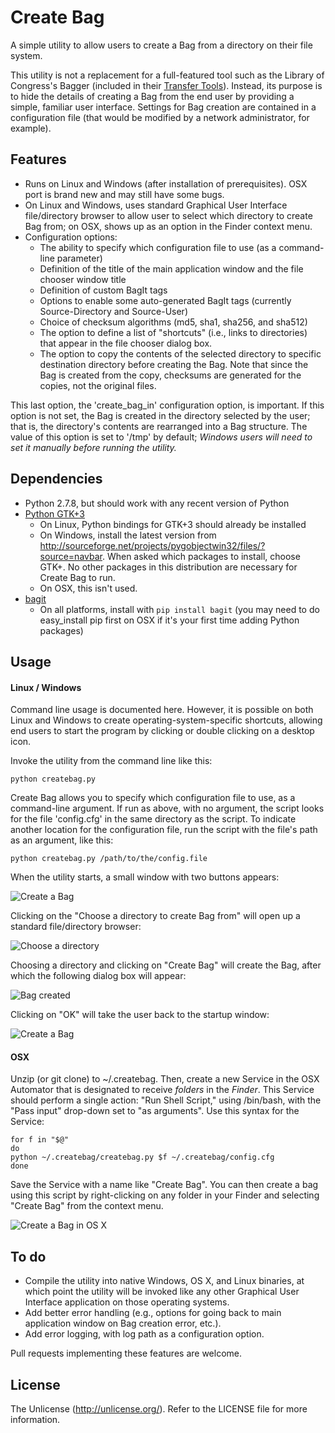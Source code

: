 # Create Bag

A simple utility to allow users to create a Bag from a directory on their file system.

This utility is not a replacement for a full-featured tool such as the Library of Congress's Bagger (included in their [Transfer Tools](http://sourceforge.net/projects/loc-xferutils/files/loc-bagger/)). Instead, its purpose is to hide the details of creating a Bag from the end user by providing a simple, familiar user interface. Settings for Bag creation are contained in a configuration file (that would be modified by a network administrator, for example).

## Features

* Runs on Linux and Windows (after installation of prerequisites). OSX port is brand new and may still have some bugs.
* On Linux and Windows, uses standard Graphical User Interface file/directory browser to allow user to select which directory to create Bag from; on OSX, shows up as an option in the Finder context menu.
* Configuration options:
    * The ability to specify which configuration file to use (as a command-line parameter)
    * Definition of the title of the main application window and the file chooser window title
    * Definition of custom BagIt tags
    * Options to enable some auto-generated BagIt tags (currently Source-Directory and Source-User)
    * Choice of checksum algorithms (md5, sha1, sha256, and sha512)
    * The option to define a list of "shortcuts" (i.e., links to directories) that appear in the file chooser dialog box.
    * The option to copy the contents of the selected directory to specific destination directory before creating the Bag. Note that since the Bag is created from the copy, checksums are generated for the copies, not the original files.

This last option, the 'create_bag_in' configuration option, is important. If this option is not set, the Bag is created in the directory selected by the user; that is, the directory's contents are rearranged into a Bag structure. The value of this option is set to '/tmp' by default; *Windows users will need to set it manually before running the utility.*




## Dependencies

* Python 2.7.8, but should work with any recent version of Python
* [Python GTK+3](http://python-gtk-3-tutorial.readthedocs.org/en/latest/index.html)
    * On Linux, Python bindings for GTK+3 should already be installed
    * On Windows, install the latest version from http://sourceforge.net/projects/pygobjectwin32/files/?source=navbar. When asked which packages to install, choose GTK+. No other packages in this distribution are necessary for Create Bag to run.
	* On OSX, this isn't used.
* [bagit](https://github.com/LibraryOfCongress/bagit-python)
    * On all platforms, install with `pip install bagit` (you may need to do easy_install pip first on OSX if it's your first time adding Python packages)

## Usage

#### Linux / Windows

Command line usage is documented here. However, it is possible on both Linux and Windows to create operating-system-specific shortcuts, allowing end users to start the program by clicking or double clicking on a desktop icon.

Invoke the utility from the command line like this:

`python createbag.py`

Create Bag allows you to specify which configuration file to use, as a command-line argument. If run as above, with no argument, the script looks for the file 'config.cfg' in the same directory as the script. To indicate another location for the configuration file, run the script with the file's path as an argument, like this:

`python createbag.py /path/to/the/config.file`

When the utility starts, a small window with two buttons appears:

![Create a Bag](https://dl.dropboxusercontent.com/u/1015702/linked_to/createbag/createbag.png)

Clicking on the "Choose a directory to create Bag from" will open up a standard file/directory browser:

![Choose a directory](https://dl.dropboxusercontent.com/u/1015702/linked_to/createbag/choosefolder.png)

Choosing a directory and clicking on "Create Bag" will create the Bag, after which the following dialog box will appear:

![Bag created](https://dl.dropboxusercontent.com/u/1015702/linked_to/createbag/bagcreated.png)

Clicking on "OK" will take the user back to the startup window:

![Create a Bag](https://dl.dropboxusercontent.com/u/1015702/linked_to/createbag/createbag.png)

#### OSX

Unzip (or git clone) to ~/.createbag. Then, create a new Service in the OSX Automator that is designated to receive *folders* in the *Finder*. This Service should perform a single action: "Run Shell Script," using /bin/bash, with the "Pass input" drop-down set to "as arguments". Use this syntax for the Service:

    for f in "$@"
    do
    python ~/.createbag/createbag.py $f ~/.createbag/config.cfg
    done

Save the Service with a name like "Create Bag". You can then create a bag using this script by right-clicking on any folder in your Finder and selecting "Create Bag" from the context menu.

![Create a Bag in OS X](https://dl.dropboxusercontent.com/u/1015702/linked_to/createbag/osx.png)

## To do

* Compile the utility into native Windows, OS X, and Linux binaries, at which point the utility will be invoked like any other Graphical User Interface application on those operating systems.
* Add better error handling (e.g., options for going back to main application window on Bag creation error, etc.).
* Add error logging, with log path as a configuration option.

Pull requests implementing these features are welcome.

## License

The Unlicense (http://unlicense.org/). Refer to the LICENSE file for more information.
